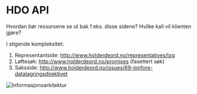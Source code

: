 # HDO API

Hvordan bør ressursene se ut bak f.eks. disse sidene?
Hvilke kall vil klienten gjøre?

I stigende kompleksitet:

  1. Representantside: http://www.holderdeord.no/representatives/tsg
  2. Løftesøk: http://www.holderdeord.no/promises (fasettert søk)
  3. Saksside: http://www.holderdeord.no/issues/69-innfore-datalagringsdirektivet

![Informasjonsarkitektur](http://files.holderdeord.no/dev/ia/ia3.png)
